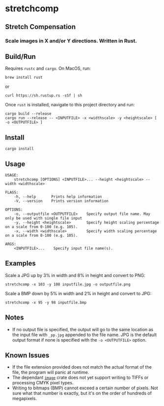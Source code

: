 # stretchcomp
## Stretch Compensation
### Scale images in X and/or Y directions. Written in Rust.

## Build/Run
Requires `rustc` and `cargo`. On MacOS, run:
```
brew install rust
```
or
```
curl https://sh.rustup.rs -sSf | sh
```

Once `rust` is installed, navigate to this project directory and run:
```
cargo build --release
cargo run --release -- <INPUTFILE> -x <widthscale> -y <heightscale> [ -o <OUTPUTFILE> ]
```

## Install
```
cargo install
```

## Usage
```
USAGE:
    stretchcomp [OPTIONS] <INPUTFILE>... --height <heightscale> --width <widthscale>

FLAGS:
    -h, --help       Prints help information
    -V, --version    Prints version information

OPTIONS:
    -o, --outputfile <OUTPUTFILE>    Specify output file name. May only be used with single file input
    -y, --height <heightscale>       Specify height scaling percentage on a scale from 0-100 (e.g. 105).
    -x, --width <widthscale>         Specify width scaling percentage on a scale from 0-100 (e.g. 105).

ARGS:
    <INPUTFILE>...    Specify input file name(s).
```

## Examples
Scale a JPG up by 3% in width and 8% in height and convert to PNG:
```
stretchcomp -x 103 -y 108 inputfile.jpg -o outputfile.png
```

Scale a BMP down by 5% in width and 2% in height and convert to JPG:
```
stretchcomp -x 95 -y 98 inputfile.bmp
```

## Notes
- If no output file is specified, the output will go to the same location as the input file with `_pp.jpg` appended to the file name. JPG is the default output format if none is specified with the `-o <OUTPUTFILE>` option.

## Known Issues
- If the file extension provided does not match the actual format of the file, the program will panic at runtime.
- The dependant [`image`](https://docs.rs/image/0.19.0/image/) crate does not yet support writing to TIFFs or processing CMYK pixel types.
- Writing to bitmaps (BMP) cannot exceed a certain number of pixels. Not sure what that number is exactly, but it's on the order of hundreds of megapixels.